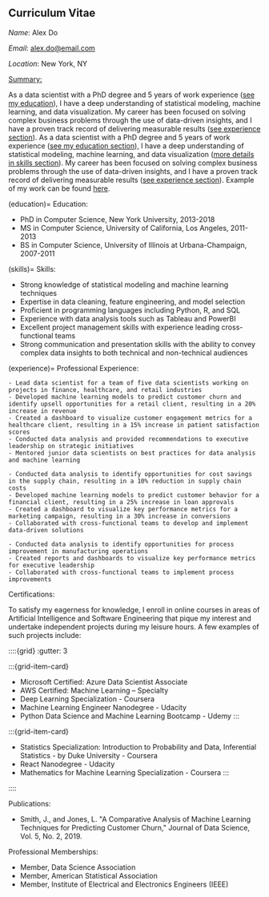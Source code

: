 ## Curriculum Vitae

*Name*: Alex Do

*Email*: <u>alex.do@email.com</u>

*Location*: New York, NY

<u>Summary:</u>

As a data scientist with a PhD degree and 5 years of work experience ([see my education](education)), I have a deep understanding of statistical modeling, machine learning, and data visualization. My career has been focused on solving complex business problems through the use of data-driven insights, and I have a proven track record of delivering measurable results ([see experience section](experience)). As a data scientist with a PhD degree and 5 years of work experience ([see my education section](education)), I have a deep understanding of statistical modeling, machine learning, and data visualization ([more details in skills section](skills)). My career has been focused on solving complex business problems through the use of data-driven insights, and I have a proven track record of delivering measurable results ([see experience section](experience)). Example of my work can be found [here](http://localhost:8888/lab/tree/digital-portfolio/example_of_analysis/analysis_example.ipynb).


(education)=
Education:
- PhD in Computer Science, New York University, 2013-2018
- MS in Computer Science, University of California, Los Angeles, 2011-2013
- BS in Computer Science, University of Illinois at Urbana-Champaign, 2007-2011


(skills)=
Skills:
- Strong knowledge of statistical modeling and machine learning techniques
- Expertise in data cleaning, feature engineering, and model selection
- Proficient in programming languages including Python, R, and SQL
- Experience with data analysis tools such as Tableau and PowerBI
- Excellent project management skills with experience leading cross-functional teams
- Strong communication and presentation skills with the ability to convey complex data insights to both technical and non-technical audiences


(experience)=
Professional Experience:

```{dropdown} **Data Scientist, ABC Corporation, New York, NY, 2018-present**
- Lead data scientist for a team of five data scientists working on projects in finance, healthcare, and retail industries
- Developed machine learning models to predict customer churn and identify upsell opportunities for a retail client, resulting in a 20% increase in revenue
- Created a dashboard to visualize customer engagement metrics for a healthcare client, resulting in a 15% increase in patient satisfaction scores
- Conducted data analysis and provided recommendations to executive leadership on strategic initiatives
- Mentored junior data scientists on best practices for data analysis and machine learning
```

```{dropdown} **Data Scientist, XYZ Corporation, Los Angeles, CA, 2016-2018**
- Conducted data analysis to identify opportunities for cost savings in the supply chain, resulting in a 10% reduction in supply chain costs
- Developed machine learning models to predict customer behavior for a financial client, resulting in a 25% increase in loan approvals
- Created a dashboard to visualize key performance metrics for a marketing campaign, resulting in a 30% increase in conversions
- Collaborated with cross-functional teams to develop and implement data-driven solutions
```

```{dropdown} **Data Analyst, DEF Corporation, Urbana-Champaign, IL, 2011-2016**
- Conducted data analysis to identify opportunities for process improvement in manufacturing operations
- Created reports and dashboards to visualize key performance metrics for executive leadership
- Collaborated with cross-functional teams to implement process improvements
```

Certifications:

To satisfy my eagerness for knowledge, I enroll in online courses in areas of Artificial Intelligence and Software Engineering that pique my interest and undertake independent projects during my leisure hours. A few examples of such projects include:

::::{grid}
:gutter: 3

:::{grid-item-card} 
- Microsoft Certified: Azure Data Scientist Associate
- AWS Certified: Machine Learning – Specialty
- Deep Learning Specialization - Coursera
- Machine Learning Engineer Nanodegree - Udacity
- Python Data Science and Machine Learning Bootcamp - Udemy
:::

:::{grid-item-card} 
- Statistics Specialization: Introduction to Probability and Data, Inferential Statistics - by Duke University - Coursera
- React Nanodegree - Udacity
- Mathematics for Machine Learning Specialization - Coursera
:::

::::

Publications:
- Smith, J., and Jones, L. "A Comparative Analysis of Machine Learning Techniques for Predicting Customer Churn," Journal of Data Science, Vol. 5, No. 2, 2019.


Professional Memberships:
- Member, Data Science Association
- Member, American Statistical Association
- Member, Institute of Electrical and Electronics Engineers (IEEE)
